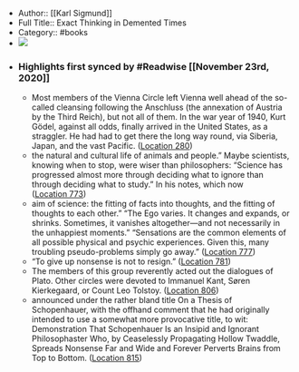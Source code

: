 - Author:: [[Karl Sigmund]]
- Full Title:: Exact Thinking in Demented Times
- Category:: #books
- ![](https://images-na.ssl-images-amazon.com/images/I/41cdR6VmhKL._SL200_.jpg)
- ### Highlights first synced by #Readwise [[November 23rd, 2020]]
    - Most members of the Vienna Circle left Vienna well ahead of the so-called cleansing following the Anschluss (the annexation of Austria by the Third Reich), but not all of them. In the war year of 1940, Kurt Gödel, against all odds, finally arrived in the United States, as a straggler. He had had to get there the long way round, via Siberia, Japan, and the vast Pacific. ([Location 280](https://readwise.io/to_kindle?action=open&asin=B06XZJGX2W&location=280))
    - the natural and cultural life of animals and people.” Maybe scientists, knowing when to stop, were wiser than philosophers: “Science has progressed almost more through deciding what to ignore than through deciding what to study.” In his notes, which now ([Location 773](https://readwise.io/to_kindle?action=open&asin=B06XZJGX2W&location=773))
    - aim of science: the fitting of facts into thoughts, and the fitting of thoughts to each other.” “The Ego varies. It changes and expands, or shrinks. Sometimes, it vanishes altogether—and not necessarily in the unhappiest moments.” “Sensations are the common elements of all possible physical and psychic experiences. Given this, many troubling pseudo-problems simply go away.” ([Location 777](https://readwise.io/to_kindle?action=open&asin=B06XZJGX2W&location=777))
    - “To give up nonsense is not to resign.” ([Location 781](https://readwise.io/to_kindle?action=open&asin=B06XZJGX2W&location=781))
    - The members of this group reverently acted out the dialogues of Plato. Other circles were devoted to Immanuel Kant, Søren Kierkegaard, or Count Leo Tolstoy. ([Location 806](https://readwise.io/to_kindle?action=open&asin=B06XZJGX2W&location=806))
    - announced under the rather bland title On a Thesis of Schopenhauer, with the offhand comment that he had originally intended to use a somewhat more provocative title, to wit: Demonstration That Schopenhauer Is an Insipid and Ignorant Philosophaster Who, by Ceaselessly Propagating Hollow Twaddle, Spreads Nonsense Far and Wide and Forever Perverts Brains from Top to Bottom. ([Location 815](https://readwise.io/to_kindle?action=open&asin=B06XZJGX2W&location=815))
